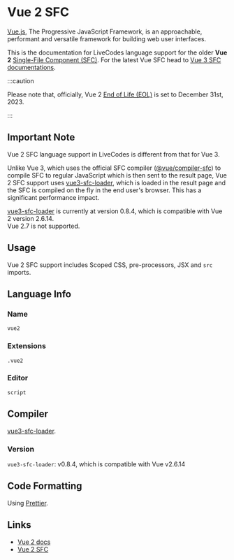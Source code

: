 # Vue 2 SFC

[Vue.js](https://vuejs.org/), The Progressive JavaScript Framework, is an approachable, performant and versatile framework for building web user interfaces.

This is the documentation for LiveCodes language support for the older **Vue 2** [Single-File Component (SFC)](https://v2.vuejs.org/v2/guide/single-file-components.html). For the latest Vue SFC head to [Vue 3 SFC documentations](./vue.md).

:::caution

Please note that, officially, Vue 2 [End of Life (EOL)](https://v2.vuejs.org/lts/) is set to December 31st, 2023.

:::

## Important Note

Vue 2 SFC language support in LiveCodes is different from that for Vue 3.

Unlike Vue 3, which uses the official SFC compiler ([@vue/compiler-sfc](https://github.com/vuejs/core/tree/main/packages/compiler-sfc)) to compile SFC to regular JavaScript which is then sent to the result page, Vue 2 SFC support uses [vue3-sfc-loader](https://github.com/FranckFreiburger/vue3-sfc-loader), which is loaded in the result page and the SFC is compiled on the fly in the end user's browser. This has a significant performance impact.

[vue3-sfc-loader](https://github.com/FranckFreiburger/vue3-sfc-loader) is currently at version 0.8.4, which is compatible with Vue 2 version 2.6.14.  
Vue 2.7 is not supported.

## Usage

Vue 2 SFC support includes Scoped CSS, pre-processors, JSX and `src` imports.

## Language Info

### Name

`vue2`

### Extensions

`.vue2`

### Editor

`script`

## Compiler

[vue3-sfc-loader](https://github.com/FranckFreiburger/vue3-sfc-loader).

### Version

`vue3-sfc-loader`: v0.8.4, which is compatible with Vue v2.6.14

## Code Formatting

Using [Prettier](https://prettier.io/).

## Links

- [Vue 2 docs](https://v2.vuejs.org/)
- [Vue 2 SFC](https://v2.vuejs.org/v2/guide/single-file-components.html)
